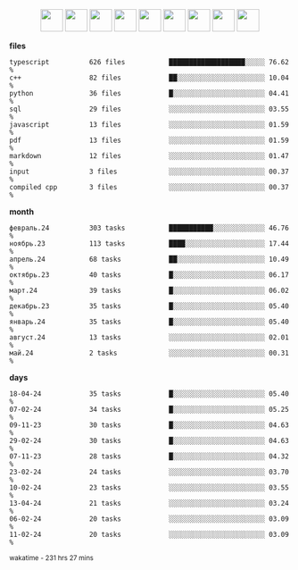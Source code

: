 <div align="center"><img src="https://assets.leetcode.com/static_assets/marketing/2024-100-lg.png" width="40" height="40"> <img src="https://assets.leetcode.com/static_assets/marketing/2024-50-lg.png" width="40" height="40"> <img src="https://assets.leetcode.com/static_assets/marketing/lg50.png" width="40" height="40"> <img src="https://leetcode.com/static/images/badges/dcc-2024-4.png" width="40" height="40"> <img src="https://leetcode.com/static/images/badges/dcc-2024-3.png" width="40" height="40"> <img src="https://leetcode.com/static/images/badges/dcc-2024-2.png" width="40" height="40"> <img src="https://leetcode.com/static/images/badges/dcc-2024-1.png" width="40" height="40"> <img src="https://leetcode.com/static/images/badges/dcc-2023-12.png" width="40" height="40"> <img src="https://leetcode.com/static/images/badges/dcc-2023-11.png" width="40" height="40"> </div>

**files**
```text
typescript          626 files           ███████████████████░░░░░ 76.62 %             
c++                 82 files            ██░░░░░░░░░░░░░░░░░░░░░░ 10.04 %             
python              36 files            █░░░░░░░░░░░░░░░░░░░░░░░ 04.41 %             
sql                 29 files            ░░░░░░░░░░░░░░░░░░░░░░░░ 03.55 %             
javascript          13 files            ░░░░░░░░░░░░░░░░░░░░░░░░ 01.59 %             
pdf                 13 files            ░░░░░░░░░░░░░░░░░░░░░░░░ 01.59 %             
markdown            12 files            ░░░░░░░░░░░░░░░░░░░░░░░░ 01.47 %             
input               3 files             ░░░░░░░░░░░░░░░░░░░░░░░░ 00.37 %             
compiled cpp        3 files             ░░░░░░░░░░░░░░░░░░░░░░░░ 00.37 %             
```

**month**
```text
февраль.24          303 tasks           ███████████░░░░░░░░░░░░░ 46.76 %             
ноябрь.23           113 tasks           ████░░░░░░░░░░░░░░░░░░░░ 17.44 %             
апрель.24           68 tasks            ██░░░░░░░░░░░░░░░░░░░░░░ 10.49 %             
октябрь.23          40 tasks            █░░░░░░░░░░░░░░░░░░░░░░░ 06.17 %             
март.24             39 tasks            █░░░░░░░░░░░░░░░░░░░░░░░ 06.02 %             
декабрь.23          35 tasks            █░░░░░░░░░░░░░░░░░░░░░░░ 05.40 %             
январь.24           35 tasks            █░░░░░░░░░░░░░░░░░░░░░░░ 05.40 %             
август.24           13 tasks            ░░░░░░░░░░░░░░░░░░░░░░░░ 02.01 %             
май.24              2 tasks             ░░░░░░░░░░░░░░░░░░░░░░░░ 00.31 %             
```

**days**
```text
18-04-24            35 tasks            █░░░░░░░░░░░░░░░░░░░░░░░ 05.40 %             
07-02-24            34 tasks            █░░░░░░░░░░░░░░░░░░░░░░░ 05.25 %             
09-11-23            30 tasks            █░░░░░░░░░░░░░░░░░░░░░░░ 04.63 %             
29-02-24            30 tasks            █░░░░░░░░░░░░░░░░░░░░░░░ 04.63 %             
07-11-23            28 tasks            █░░░░░░░░░░░░░░░░░░░░░░░ 04.32 %             
23-02-24            24 tasks            ░░░░░░░░░░░░░░░░░░░░░░░░ 03.70 %             
10-02-24            23 tasks            ░░░░░░░░░░░░░░░░░░░░░░░░ 03.55 %             
13-04-24            21 tasks            ░░░░░░░░░░░░░░░░░░░░░░░░ 03.24 %             
06-02-24            20 tasks            ░░░░░░░░░░░░░░░░░░░░░░░░ 03.09 %             
11-02-24            20 tasks            ░░░░░░░░░░░░░░░░░░░░░░░░ 03.09 %             
```

<sub>wakatime - 231 hrs 27 mins</sub>
